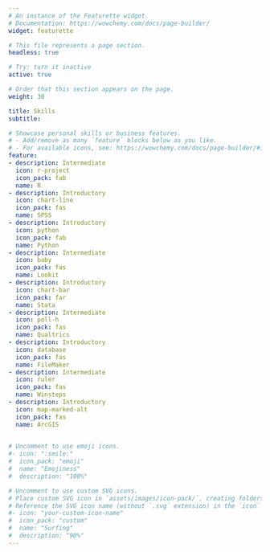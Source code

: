 ```yaml
---
# An instance of the Featurette widget.
# Documentation: https://wowchemy.com/docs/page-builder/
widget: featurette

# This file represents a page section.
headless: true

# Try: turn it inactive
active: true

# Order that this section appears on the page.
weight: 30

title: Skills
subtitle:

# Showcase personal skills or business features.
# - Add/remove as many `feature` blocks below as you like.
# - For available icons, see: https://wowchemy.com/docs/page-builder/#icons
feature:
- description: Intermediate
  icon: r-project
  icon_pack: fab
  name: R
- description: Introductory
  icon: chart-line
  icon_pack: fas
  name: SPSS
- description: Introductory
  icon: python
  icon_pack: fab
  name: Python
- description: Intermediate
  icon: baby
  icon_pack: fas
  name: Lookit
- description: Introductory
  icon: chart-bar
  icon_pack: far
  name: Stata
- description: Intermediate
  icon: poll-h
  icon_pack: fas
  name: Qualtrics
- description: Introductory
  icon: database
  icon_pack: fas
  name: FileMaker
- description: Intermediate
  icon: ruler
  icon_pack: fas
  name: Winsteps
- description: Introductory
  icon: map-marked-alt
  icon_pack: fas
  name: ArcGIS
  

# Uncomment to use emoji icons.
#- icon: ":smile:"
#  icon_pack: "emoji"
#  name: "Emojiness"
#  description: "100%"  

# Uncomment to use custom SVG icons.
# Place custom SVG icon in `assets/images/icon-pack/`, creating folders if necessary.
# Reference the SVG icon name (without `.svg` extension) in the `icon` field.
#- icon: "your-custom-icon-name"
#  icon_pack: "custom"
#  name: "Surfing"
#  description: "90%"
---
```

